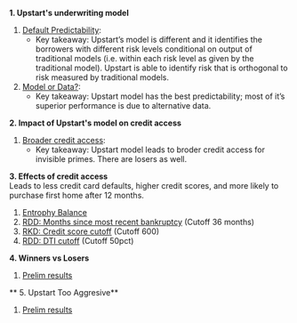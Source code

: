 **1. Upstart's underwriting model**
   1. <a href="Upstart-Default-Predictability-01.html">Default Predictability</a>: 
        - Key takeaway: Upstart’s model is different and it identifies the borrowers with different risk levels conditional on output of traditional models (i.e. within each risk level as given by the traditional model). Upstart is able to identify risk that is orthogonal to risk measured by traditional models.
   2. <a href="Model-or-Data-01.html">Model or Data?</a>: 
        - Key takeaway: Upstart model has the best predictability; most of it’s superior performance is due to alternative data.
     
**2. Impact of Upstart's model on credit access**
   1. <a href="Broader-credit-access.html">Broader credit access</a>:
        - Key takeaway: Upstart model leads to broder credit access for invisible primes. There are losers as well.
     
**3. Effects of credit access**<br/>
     Leads to less credit card defaults, higher credit scores, and more likely to purchase first home after 12 months.
   1. <a href="Entrophy-Balance.html">Entrophy Balance</a>
   2. <a href="Bankruptcy-Months-Cutoffs-05.html">RDD: Months since most recent bankruptcy</a> (Cutoff 36 months)
   3. <a href="FICO-cutoffs.html">RKD: Credit score cutoff</a> (Cutoff 600)
   4. <a href="DTI-Cutoff.html">RDD: DTI cutoff</a> (Cutoff 50pct)

**4. Winners vs Losers**<br/>
   1. <a href="Winners-vs-Losers-03.html">Prelim results</a>

** 5. Upstart Too Aggresive**<br/>
   1. <a href="More-Loan-Than-Requested-01.html">Prelim results</a>
